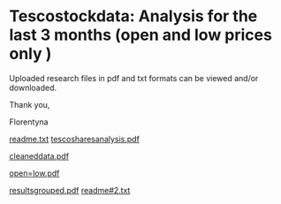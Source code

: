 # Tescostockdata:  Analysis for the last 3 months (open and low prices only )

Uploaded research files in pdf and txt formats can be viewed and/or downloaded.


Thank you,

Florentyna


[readme.txt](https://github.com/florentynaversion1/yahoofinance/files/7624492/readme.txt)
[tescosharesanalysis.pdf](https://github.com/florentynaversion1/yahoofinance/files/7624489/tescosharesanalysis.pdf)


[cleaneddata.pdf](https://github.com/florentynaversion1/yahoofinance/files/7624491/cleaneddata.pdf)


[open=low.pdf](https://github.com/florentynaversion1/yahoofinance/files/7624494/open.low.pdf)


[resultsgrouped.pdf](https://github.com/florentynaversion1/yahoofinance/files/7624496/resultsgrouped.pdf)
[readme#2.txt](https://github.com/florentynaversion1/yahoofinance/files/7624498/readme.2.txt)

